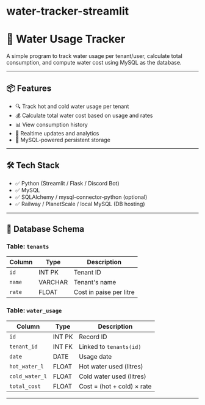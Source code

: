 # water-tracker-streamlit

# 🚰 Water Usage Tracker

A simple program to track water usage per tenant/user, calculate total consumption, and compute water cost using MySQL as the database.

---

## 📦 Features

- 🔍 Track hot and cold water usage per tenant
- 💰 Calculate total water cost based on usage and rates
- 📊 View consumption history
- 🧮 Realtime updates and analytics
- 💾 MySQL-powered persistent storage

---

## 🛠️ Tech Stack

- ✅ Python (Streamlit / Flask / Discord Bot)
- ✅ MySQL
- ✅ SQLAlchemy / mysql-connector-python (optional)
- ✅ Railway / PlanetScale / local MySQL (DB hosting)

---

## 📐 Database Schema

### Table: `tenants`

| Column        | Type     | Description                |
|---------------|----------|----------------------------|
| `id`          | INT PK   | Tenant ID                  |
| `name`        | VARCHAR  | Tenant's name              |
| `rate`        | FLOAT    | Cost in paise per litre    |

### Table: `water_usage`

| Column         | Type     | Description                          |
|----------------|----------|--------------------------------------|
| `id`           | INT PK   | Record ID                            |
| `tenant_id`    | INT FK   | Linked to `tenants(id)`              |
| `date`         | DATE     | Usage date                           |
| `hot_water_l`  | FLOAT    | Hot water used (litres)              |
| `cold_water_l` | FLOAT    | Cold water used (litres)             |
| `total_cost`   | FLOAT    | Cost = (hot + cold) × rate           |

---
